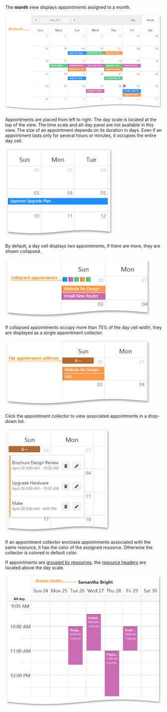 The **month** view displays appointments assigned to a month.

![Month View](/images/UiWidgets/Scheduler_Month_View.png)

Appointments are placed from left to right. The day scale is located at the top of the view. The time scale and all-day panel are not available in this view. The size of an appointment depends on its duration in days. Even if an appointment lasts only for several hours or minutes, it occupies the entire day cell.

![Appointment](/images/UiWidgets/Scheduler_Month_Appointment.png)

By default, a day cell displays two appointments, if there are more, they are shown collapsed. 

![Collapsed appointments](/images/UiWidgets/Scheduler_Month_Collapsed_Appointments.png)

If collapsed appointments occupy more than 75% of the day cell width, they are displayed as a single appointment collector. 

![Appointment collector](/images/UiWidgets/Scheduler_Month_Appointment_Collector.png)

Click the appointment collector to view associated appointments in a drop-down list. 

![Drop-down List of Appointments](/images/UiWidgets/Scheduler_Month_DropDown_List.png)

If an appointment collector encloses appointments associated with the same resource, it has the color of the assigned resource. Otherwise the collector is colored in default color.

If appointments are [grouped by resources](/concepts/10%20UI%20Widgets/72%20Scheduler/40%20Resources/030%20Group%20Appointments%20by%20Resources.md '/Documentation/Guide/UI_Widgets/Scheduler/Resources/#Group_Appointments_by_Resources'), the [resource headers](/concepts/10%20UI%20Widgets/72%20Scheduler/10%20Visual%20Elements/040%20Resource%20Headers.md '/Documentation/Guide/UI_Widgets/Scheduler/Visual_Elements/#Resource_Headers') are located above the day scale.

![Resource Headers](/images/UiWidgets/Scheduler_Month_Resource_Headers.png)
